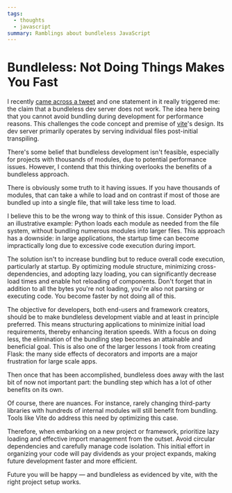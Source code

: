 ```yaml
---
tags:
  - thoughts
  - javascript
summary: Ramblings about bundleless JavaScript
---
```


# Bundleless: Not Doing Things Makes You Fast

I recently [came across a tweet](https://twitter.com/rauchg/status/1729596031434698774) and one
statement in it really triggered me: the claim that a bundleless dev
server does not work.  The idea here being that you cannot avoid bundling
during development for performance reasons.  This challenges the code
concept and premise of [vite](https://vitejs.dev/)'s design.  Its
dev server primarily operates by serving individual files post-initial
transpiling.

There's some belief that bundleless development isn't feasible, especially
for projects with thousands of modules, due to potential performance
issues.  However, I contend that this thinking overlooks the benefits of
a bundleless approach.

There is obviously some truth to it having issues.  If you have thousands
of modules, that can take a while to load and on contrast if most of those
are bundled up into a single file, that will take less time to load.

I believe this to be the wrong way to think of this issue.  Consider
Python as an illustrative example: Python loads each module as needed from
the file system, without bundling numerous modules into larger files. This
approach has a downside: in large applications, the startup time can
become impractically long due to excessive code execution during import.

The solution isn't to increase bundling but to reduce overall code
execution, particularly at startup.  By optimizing module structure,
minimizing cross-dependencies, and adopting lazy loading, you can
significantly decrease load times and enable hot reloading of components.
Don't forget that in addition to all the bytes you're not loading, you're
also not parsing or executing code.  You become faster by not doing all of
this.

The objective for developers, both end-users and framework creators,
should be to make bundleless development viable and at least in principle
preferred.  This means structuring applications to minimize initial load
requirements, thereby enhancing iteration speeds.  With a focus on doing
less, the elimination of the bundling step becomes an attainable and
beneficial goal.  This is also one of the larger lessons I took from
creating Flask: the many side effects of decorators and imports are a major
frustration for large scale apps.

Then once that has been accomplished, bundleless does away with the last
bit of now not important part: the bundling step which has a lot of other
benefits on its own.

Of course, there are nuances. For instance, rarely changing third-party
libraries with hundreds of internal modules will still benefit from bundling.
Tools like Vite do address this need by optimizing this case.

Therefore, when embarking on a new project or framework, prioritize lazy
loading and effective import management from the outset.  Avoid circular
dependencies and carefully manage code isolation.  This initial effort in
organizing your code will pay dividends as your project expands, making
future development faster and more efficient.

Future you will be happy — and bundleless as evidenced by vite, with the
right project setup works.
